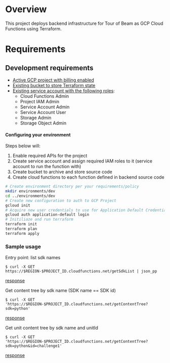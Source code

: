 # Overview

This project deploys backend infrastructure for Tour of Beam as GCP Cloud Functions using Terraform.

# Requirements

## Development requirements

- [Active GCP project with billing enabled](https://developers.google.com/workspace/guides/create-project)
- [Existing bucket to store Terraform state](https://cloud.google.com/storage/docs/creating-buckets)
- [Existing service account with the following roles](https://cloud.google.com/iam/docs/creating-managing-service-accounts):
    - Cloud Functions Admin
    - Project IAM Admin
    - Service Account Admin
    - Service Account User
    - Storage Admin
    - Storage Object Admin

#### Configuring your environment

Steps below will:
1. Enable required APIs for the project
2. Create service account and assign required IAM roles to it (service account to run the function with)
3. Create bucket to archive and store source code
4. Create cloud functions to each function defined in backend source code


```bash
# Create environment directory per your requirements/policy
mkdir environments/dev
cd ../environments/dev
# Create new configuration to auth to GCP Project
gcloud init
# Acquire new user credentials to use for Application Default Credentials
gcloud auth application-default login
# Initiliaze and run terraform
terraform init
terraform plan
terraform apply
```


### Sample usage

Entry point: list sdk names
```
$ curl -X GET https://$REGION-$PROJECT_ID.cloudfunctions.net/getSdkList | json_pp
```
[response](./samples/api/get_sdk_list.json)

Get content tree by sdk name (SDK name == SDK id)
```
$ curl -X GET 'https://$REGION-$PROJECT_ID.cloudfunctions.net/getContentTree?sdk=python'
```
[response](./samples/api/get_content_tree.json)


Get unit content tree by sdk name and unitId
```
$ curl -X GET 'https://$REGION-$PROJECT_ID.cloudfunctions.net/getContentTree?sdk=python&id=challenge1'
```
[response](./samples/api/get_unit_content.json)